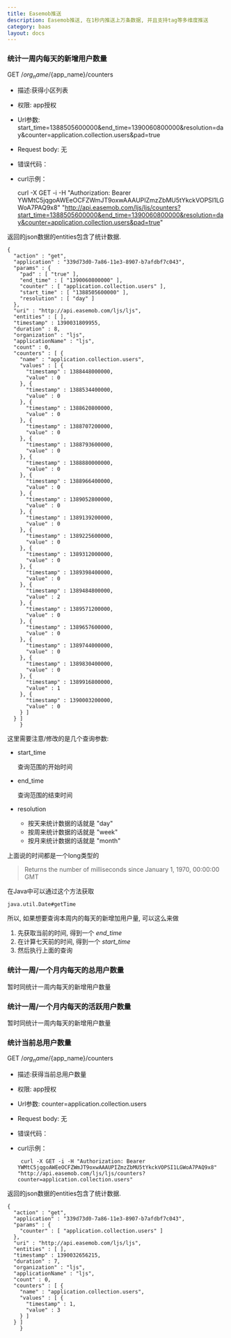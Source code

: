 ```yaml
---
title: Easemob推送
description: Easemob推送, 在1秒内推送上万条数据, 并且支持tag等多维度推送
category: baas
layout: docs
---
```

### 统计一周内每天的新增用户数量
GET /${org_name}/${app_name}/counters
* 描述:获得小区列表
* 权限: app授权
* Url参数: start_time=1388505600000&end_time=1390060800000&resolution=day&counter=application.collection.users&pad=true
* Request body: 无
* 错误代码：
* curl示例：

	curl -X GET -i -H "Authorization: Bearer YWMtC5jqgoAWEeOCFZWmJT9oxwAAAUPIZmzZbMU5tYkckVOPSI1LGWoA7PAQ9x8" "http://api.easemob.com/ljs/ljs/counters?start_time=1388505600000&end_time=1390060800000&resolution=day&counter=application.collection.users&pad=true"

返回的json数据的entities包含了统计数据.


	{
	  "action" : "get",
	  "application" : "339d73d0-7a86-11e3-8907-b7afdbf7c043",
	  "params" : {
	    "pad" : [ "true" ],
	    "end_time" : [ "1390060800000" ],
	    "counter" : [ "application.collection.users" ],
	    "start_time" : [ "1388505600000" ],
	    "resolution" : [ "day" ]
	  },
	  "uri" : "http://api.easemob.com/ljs/ljs",
	  "entities" : [ ],
	  "timestamp" : 1390031809955,
	  "duration" : 8,
	  "organization" : "ljs",
	  "applicationName" : "ljs",
	  "count" : 0,
	  "counters" : [ {
	    "name" : "application.collection.users",
	    "values" : [ {
	      "timestamp" : 1388448000000,
	      "value" : 0
	    }, {
	      "timestamp" : 1388534400000,
	      "value" : 0
	    }, {
	      "timestamp" : 1388620800000,
	      "value" : 0
	    }, {
	      "timestamp" : 1388707200000,
	      "value" : 0
	    }, {
	      "timestamp" : 1388793600000,
	      "value" : 0
	    }, {
	      "timestamp" : 1388880000000,
	      "value" : 0
	    }, {
	      "timestamp" : 1388966400000,
	      "value" : 0
	    }, {
	      "timestamp" : 1389052800000,
	      "value" : 0
	    }, {
	      "timestamp" : 1389139200000,
	      "value" : 0
	    }, {
	      "timestamp" : 1389225600000,
	      "value" : 0
	    }, {
	      "timestamp" : 1389312000000,
	      "value" : 0
	    }, {
	      "timestamp" : 1389398400000,
	      "value" : 0
	    }, {
	      "timestamp" : 1389484800000,
	      "value" : 2
	    }, {
	      "timestamp" : 1389571200000,
	      "value" : 0
	    }, {
	      "timestamp" : 1389657600000,
	      "value" : 0
	    }, {
	      "timestamp" : 1389744000000,
	      "value" : 0
	    }, {
	      "timestamp" : 1389830400000,
	      "value" : 0
	    }, {
	      "timestamp" : 1389916800000,
	      "value" : 1
	    }, {
	      "timestamp" : 1390003200000,
	      "value" : 0
	    } ]
	  } ]
        }
        
这里需要注意/修改的是几个查询参数:

* start_time

	查询范围的开始时间

* end_time

	查询范围的结束时间

* resolution

	* 按天来统计数据的话就是 "day"
	* 按周来统计数据的话就是 "week"
	* 按月来统计数据的话就是 "month"
	
	
上面说的时间都是一个long类型的

> Returns the number of milliseconds since January 1, 1970, 00:00:00 GMT

在Java中可以通过这个方法获取

	java.util.Date#getTime	
	
所以, 如果想要查询本周内的每天的新增加用户量, 可以这么来做

1. 先获取当前的时间, 得到一个 *end_time*	
2. 在计算七天前的时间, 得到一个 *start_time*
3. 然后执行上面的查询


### 统计一周/一个月内每天的总用户数量
暂时同统计一周内每天的新增用户数量

### 统计一周/一个月内每天的活跃用户数量
暂时同统计一周内每天的新增用户数量


### 统计当前总用户数量
GET /${org_name}/${app_name}/counters
* 描述:获得当前总用户数量
* 权限: app授权
* Url参数: counter=application.collection.users
* Request body: 无
* 错误代码：
* curl示例：

       curl -X GET -i -H "Authorization: Bearer YWMtC5jqgoAWEeOCFZWmJT9oxwAAAUPIZmzZbMU5tYkckVOPSI1LGWoA7PAQ9x8" "http://api.easemob.com/ljs/ljs/counters?counter=application.collection.users"

返回的json数据的entities包含了统计数据.

	{
	  "action" : "get",
	  "application" : "339d73d0-7a86-11e3-8907-b7afdbf7c043",
	  "params" : {
	    "counter" : [ "application.collection.users" ]
	  },
	  "uri" : "http://api.easemob.com/ljs/ljs",
	  "entities" : [ ],
	  "timestamp" : 1390032656215,
	  "duration" : 7,
	  "organization" : "ljs",
	  "applicationName" : "ljs",
	  "count" : 0,
	  "counters" : [ {
	    "name" : "application.collection.users",
	    "values" : [ {
	      "timestamp" : 1,
	      "value" : 3
	    } ]
	  } ]
        }
